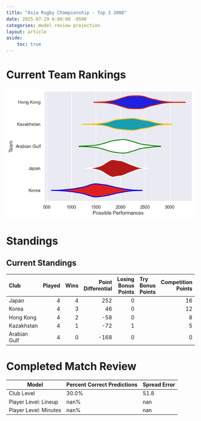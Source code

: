```yaml
---  
title: "Asia Rugby Championship - Top 3 2008"  
date: 2025-07-29 6:00:00 -0500  
categories: model review projection  
layout: article  
aside:  
    toc: true  
---
```

# Current Team Rankings


![Club Rankings](plots/rankings_Asia_Rugby_Championship_-_Top_3_2008.png)
# Standings

## Current Standings


| Club         |   Played |   Wins |   Point Differential |   Losing Bonus Points | Try Bonus Points   |   Competition Points |
|:-------------|---------:|-------:|---------------------:|----------------------:|:-------------------|---------------------:|
| Japan        |        4 |      4 |                  252 |                     0 |                    |                   16 |
| Korea        |        4 |      3 |                   46 |                     0 |                    |                   12 |
| Hong Kong    |        4 |      2 |                  -58 |                     0 |                    |                    8 |
| Kazakhstan   |        4 |      1 |                  -72 |                     1 |                    |                    5 |
| Arabian Gulf |        4 |      0 |                 -168 |                     0 |                    |                    0 |



# Completed Match Review


| Model | Percent Correct Predictions | Spread Error |
| ------ | ------ | ------ |
| Club Level | 30.0% | 51.8 |
| Player Level: Lineup | nan% | nan |
| Player Level: Minutes | nan% | nan |

